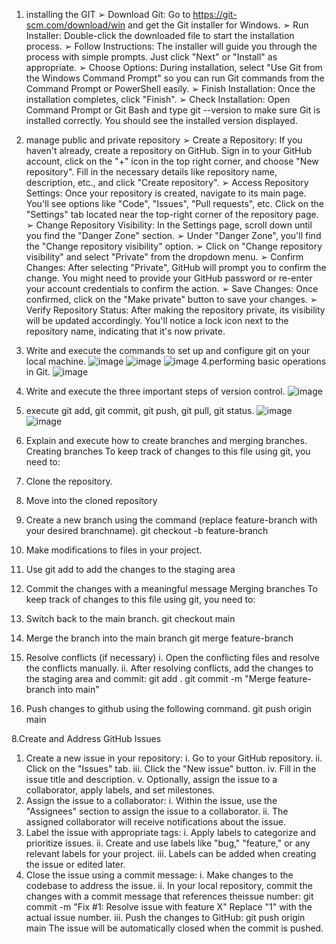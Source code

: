 1. installing the GIT
➢ Download Git: Go to https://git-scm.com/download/win and get the Git installer for
Windows.
➢ Run Installer: Double-click the downloaded file to start the installation process.
➢ Follow Instructions: The installer will guide you through the process with simple
prompts. Just click "Next" or "Install" as appropriate.
➢ Choose Options: During installation, select "Use Git from the Windows Command
Prompt" so you can run Git commands from the Command Prompt or PowerShell
easily.
➢ Finish Installation: Once the installation completes, click "Finish".
➢ Check Installation: Open Command Prompt or Git Bash and type git --version to make
sure Git is installed correctly. You should see the installed version displayed.

3. manage public and private repository
➢ Create a Repository: If you haven't already, create a repository on GitHub. Sign in to
your GitHub account, click on the "+" icon in the top right corner, and choose "New
repository". Fill in the necessary details like repository name, description, etc., and click
"Create repository".
➢ Access Repository Settings: Once your repository is created, navigate to its main page.
You'll see options like "Code", "Issues", "Pull requests", etc. Click on the "Settings" tab
located near the top-right corner of the repository page.
➢ Change Repository Visibility: In the Settings page, scroll down until you find the
"Danger Zone" section.
➢ Under "Danger Zone", you'll find the "Change repository visibility" option.
➢ Click on "Change repository visibility" and select "Private" from the dropdown menu.
➢ Confirm Changes: After selecting "Private", GitHub will prompt you to confirm the
change. You might need to provide your GitHub password or re-enter your account
credentials to confirm the action.
➢ Save Changes: Once confirmed, click on the "Make private" button to save your
changes.
➢ Verify Repository Status: After making the repository private, its visibility will be
updated accordingly. You'll notice a lock icon next to the repository name, indicating
that it's now private.
4. Write and execute the commands to set up and configure git on your local machine.
   ![image](https://github.com/davidrobo2636/ASSIGNPUB/assets/153589442/c98606be-3ed2-4959-84c7-510a13febc52)
   ![image](https://github.com/davidrobo2636/ASSIGNPUB/assets/153589442/056e6f2f-0346-44bf-8590-47cfe298b722)
   ![image](https://github.com/davidrobo2636/ASSIGNPUB/assets/153589442/cd80f850-a3cb-4aa9-946c-c146910012b3)
4.performing basic operations in Git.
   ![image](https://github.com/davidrobo2636/ASSIGNPUB/assets/153589442/567ce8bb-a8d3-491a-bdc1-9a5624e34bb1)

6. Write and execute the three important steps of version control.
   ![image](https://github.com/davidrobo2636/ASSIGNPUB/assets/153589442/d6c61c14-a49b-4599-abb3-03a2180867c6)

8. execute git add, git commit, git push, git pull, git status.
   ![image](https://github.com/davidrobo2636/ASSIGNPUB/assets/153589442/64cff08c-1cf6-476f-bedc-aaecd3415995)
   ![image](https://github.com/davidrobo2636/ASSIGNPUB/assets/153589442/03373184-a0d2-405f-95d3-036fea5f8eba)

10. Explain and execute how to create branches and merging branches.
Creating branches
To keep track of changes to this file using git, you need to:
1. Clone the repository.
2. Move into the cloned repository
3. Create a new branch using the command (replace feature-branch with
your desired branchname).
git checkout -b feature-branch
4. Make modifications to files in your project.
5. Use git add to add the changes to the staging area
6. Commit the changes with a meaningful message
Merging branches
To keep track of changes to this file using git, you need to:
1. Switch back to the main branch.
git checkout main
2. Merge the branch into the main branch
git merge feature-branch
3. Resolve conflicts (if necessary)
i. Open the conflicting files and resolve the conflicts manually.
ii. After resolving conflicts, add the changes to the staging area and commit:
git add .
git commit -m "Merge feature-branch into main"
4. Push changes to github using the following command.
git push origin main

8.Create and Address GitHub Issues
1. Create a new issue in your repository:
i. Go to your GitHub repository.
ii. Click on the "Issues" tab.
iii. Click the "New issue" button.
iv. Fill in the issue title and description.
v. Optionally, assign the issue to a collaborator, apply labels, and set milestones.
2. Assign the issue to a collaborator:
i. Within the issue, use the "Assignees" section to assign the issue to a
collaborator.
ii. The assigned collaborator will receive notifications about the issue.
3. Label the issue with appropriate tags:
i. Apply labels to categorize and prioritize issues.
ii. Create and use labels like "bug," "feature," or any relevant labels for your
project.
iii. Labels can be added when creating the issue or edited later.
4. Close the issue using a commit message:
i. Make changes to the codebase to address the issue.
ii. In your local repository, commit the changes with a commit message
that references theissue number:
git commit -m "Fix #1: Resolve issue with feature X"
Replace "1" with the actual issue number.
iii. Push the changes to GitHub:
git push origin main
The issue will be automatically closed when the commit is pushed.
